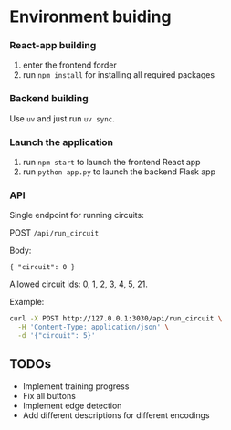 # Environment buiding


### React-app building
1. enter the frontend forder
2. run `npm install` for installing all required packages

### Backend building
Use `uv` and just run `uv sync`.

### Launch the application
1. run `npm start` to launch the frontend React app
2. run `python app.py` to launch the backend Flask app

### API
Single endpoint for running circuits:

POST `/api/run_circuit`

Body:

```
{ "circuit": 0 }
```

Allowed circuit ids: 0, 1, 2, 3, 4, 5, 21.

Example:

```bash
curl -X POST http://127.0.0.1:3030/api/run_circuit \
  -H 'Content-Type: application/json' \
  -d '{"circuit": 5}'
```

## TODOs
* Implement training progress
* Fix all buttons
* Implement edge detection
* Add different descriptions for different encodings